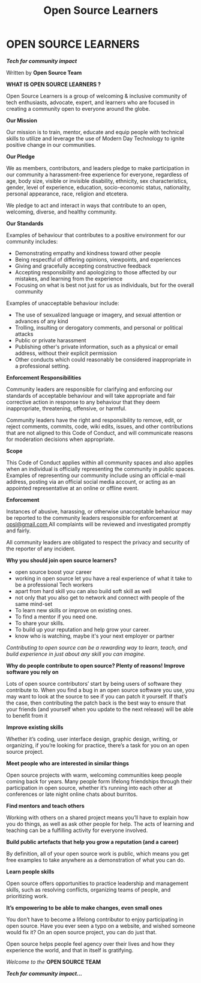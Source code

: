﻿---
slug: open source learners
title: Open Source Learners
authors: [Mubarac404]
tags: []
---
# OPEN SOURCE LEARNERS

***Tech for community impact*** 

Written by **Open Source Team** 

**WHAT IS OPEN SOURCE LEARNERS ?** 

Open Source Learners is a group of welcoming & inclusive community of tech enthusiasts, advocate, expert, and learners who are focused in creating a community open to everyone around the globe. 

**Our Mission** 

Our mission is to train, mentor, educate and equip people with technical skills to utilize and leverage the use of Modern Day Technology to ignite positive change in our communities. 

**Our Pledge** 

We as members, contributors, and leaders pledge to make participation in our community a harassment-free experience for everyone, regardless of age, body size, visible or invisible disability, ethnicity, sex characteristics, gender, level of experience, education, socio-economic status, nationality, personal appearance, race, religion and etcetera. 

We pledge to act and interact in ways that contribute to an open, welcoming, diverse, and healthy community. 

**Our Standards** 

Examples of behaviour that contributes to a positive environment for our community includes: 

- Demonstrating empathy and kindness toward other people 
- Being respectful of differing opinions, viewpoints, and experiences 
- Giving and gracefully accepting constructive feedback 
- Accepting responsibility and apologizing to those affected by our mistakes, and learning from the experience 
- Focusing on what is best not just for us as individuals, but for the overall community 

Examples of unacceptable behaviour include: 

- The use of sexualized language or imagery, and sexual attention or advances of any kind 
- Trolling, insulting or derogatory comments, and personal or political attacks 
- Public or private harassment 
- Publishing other's private information, such as a physical or email address, without their explicit permission 
- Other conducts which could reasonably be considered inappropriate in a professional setting. 

**Enforcement Responsibilities** 

Community leaders are responsible for clarifying and enforcing our standards of acceptable behaviour and will take appropriate and fair corrective action in response to any behaviour that they deem inappropriate, threatening, offensive, or harmful. 

Community leaders have the right and responsibility to remove, edit, or reject comments, commits, code, wiki edits, issues, and other contributions that are not aligned to this Code of Conduct, and will communicate reasons for moderation decisions when appropriate. 

**Scope** 

This Code of Conduct applies within all community spaces and also applies when an individual is officially representing the community in public spaces. Examples of representing our community include using an official e-mail address, posting via an official social media account, or acting as an appointed representative at an online or offline event. 

**Enforcement** 

Instances of abusive, harassing, or otherwise unacceptable behaviour may be reported to the community leaders responsible for enforcement at[ opsl@gmail.com ](mailto:opsl@gmail.com)All complaints will be reviewed and investigated promptly and fairly. 

All community leaders are obligated to respect the privacy and security of the reporter of any incident. 

**Why you should join open source learners?**  

- open source boost your career 
- working in open source let you have a real experience of what it take to be a professional Tech workers 
- apart from hard skill you can also build soft skill as well 
- not only that you also get to network and connect with people of the same mind-set 
- To learn new skills or improve on existing ones. 
- To find a mentor if you need one. 
- To share your skills. 
- To build up your reputation and help grow your career. 
- know who is watching, maybe it's your next employer or partner 

*Contributing to open source can be a rewarding way to learn, teach, and build experience in just about any skill you can imagine.* 

**Why do people contribute to open source? Plenty of reasons! Improve software you rely on** 

Lots of open source contributors’ start by being users of software they contribute to. When you find a bug in an open source software you use, you may want to look at the source to see if you can patch it yourself. If that’s the case, then contributing the patch back is the best way to ensure that your friends (and yourself when you update to the next release) will be able to benefit from it

**Improve existing skills** 

Whether it’s coding, user interface design, graphic design, writing, or organizing, if you’re looking for practice, there’s a task for you on an open source project. 

**Meet people who are interested in similar things** 

Open source projects with warm, welcoming communities keep people coming back for years. Many people form lifelong friendships through their participation in open source, whether it’s running into each other at conferences or late night online chats about burritos.

**Find mentors and teach others** 

Working with others on a shared project means you’ll have to explain how you do things, as well as ask other people for help. The acts of learning and teaching can be a fulfilling activity for everyone involved. 

**Build public artefacts that help you grow a reputation (and a career)** 

By definition, all of your open source work is public, which means you get free examples to take anywhere as a demonstration of what you can do. 

**Learn people skills** 

Open  source  offers  opportunities  to  practice  leadership  and  management  skills,  such  as resolving conflicts, organizing teams of people, and prioritizing work.

**It’s empowering to be able to make changes, even small ones** 

You don’t have to become a lifelong contributor to enjoy participating in open source. Have you ever seen a typo on a website, and wished someone would fix it? On an open source project, you can do just that.  

Open source helps people feel agency over their lives and how they experience the world, and that in itself is gratifying. 

*Welcome to the* **OPEN SOURCE TEAM**

***Tech for community impact…*** 




